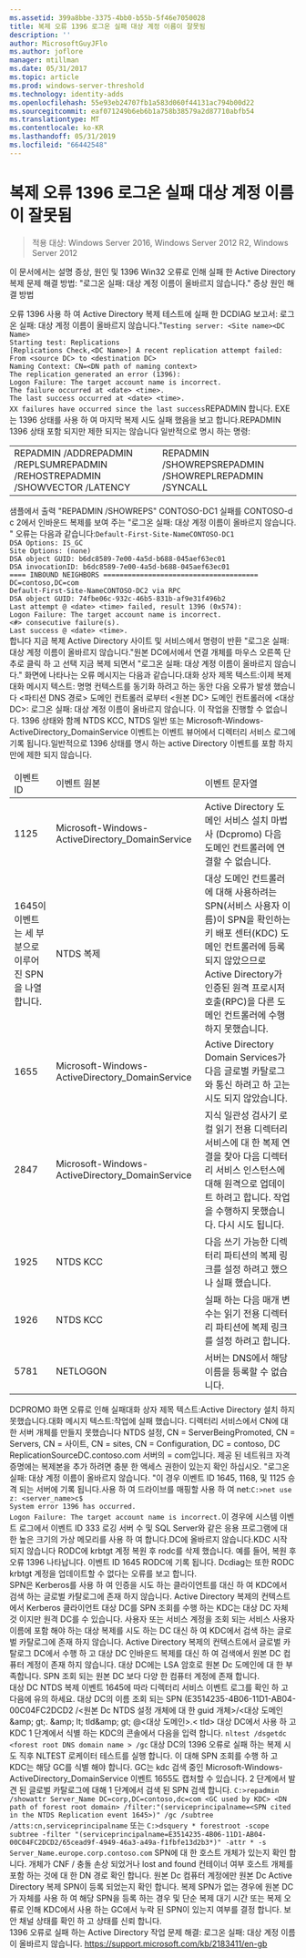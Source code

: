 ```yaml
---
ms.assetid: 399a8bbe-3375-4bb0-b55b-5f46e7050028
title: 복제 오류 1396 로그온 실패 대상 계정 이름이 잘못됨
description: ''
author: MicrosoftGuyJFlo
ms.author: joflore
manager: mtillman
ms.date: 05/31/2017
ms.topic: article
ms.prod: windows-server-threshold
ms.technology: identity-adds
ms.openlocfilehash: 55e93eb24707fb1a583d060f44131ac794b00d22
ms.sourcegitcommit: eaf071249b6eb6b1a758b38579a2d87710abfb54
ms.translationtype: MT
ms.contentlocale: ko-KR
ms.lasthandoff: 05/31/2019
ms.locfileid: "66442548"
---
```

# <a name="replication-error-1396-logon-failure-the-target-account-name-is-incorrect"></a>복제 오류 1396 로그온 실패 대상 계정 이름이 잘못됨

>적용 대상: Windows Server 2016, Windows Server 2012 R2, Windows Server 2012


<developerConceptualDocument xmlns="https://ddue.schemas.microsoft.com/authoring/2003/5" xmlns:xlink="https://www.w3.org/1999/xlink" xmlns:xsi="https://www.w3.org/2001/XMLSchema-instance" xsi:schemaLocation="https://ddue.schemas.microsoft.com/authoring/2003/5 http://clixdevr3.blob.core.windows.net/ddueschema/developer.xsd"> <introduction>
    <para>이 문서에서는 설명 증상, 원인 및 1396 Win32 오류로 인해 실패 한 Active Directory 복제 문제 해결 방법: &quot;로그온 실패: 대상 계정 이름이 올바르지 않습니다.&quot; </para>
    <list class="bullet">
      <listItem>
        <para>
          <link xlink:href="d3a01966-74c9-4c49-ba11-354b9acf7519#BKMK_Symptoms">증상</link>
        </para>
      </listItem> <listItem>
        <para>
          <link xlink:href="d3a01966-74c9-4c49-ba11-354b9acf7519#BKMK_Causes">원인</link>
        </para>
      </listItem> <listItem>
        <para>
          <link xlink:href="d3a01966-74c9-4c49-ba11-354b9acf7519#BKMK_Resolutions">해결 방법</link>
        </para>
      </listItem>
    </list>
  </introduction>
  <section address="BKMK_Symptoms">
    <title>증상</title>
    <content>
      <para />
      <list class="ordered">
<listItem><para>오류 1396 사용 하 여 Active Directory 복제 테스트에 실패 한 DCDIAG 보고서: 로그온 실패: 대상 계정 이름이 올바르지 않습니다.&quot;</para><code>Testing server: &lt;Site name&gt;&lt;DC Name&gt;
Starting test: Replications
[Replications Check,&lt;DC Name&gt;] A recent replication attempt failed:
From &lt;source DC&gt; to &lt;destination DC&gt;
Naming Context: CN=&lt;DN path of naming context&gt;
<codeFeaturedElement>The replication generated an error (1396):
Logon Failure: The target account name is incorrect.</codeFeaturedElement>
The failure occurred at &lt;date&gt; &lt;time&gt;.
The last success occurred at &lt;date&gt; &lt;time&gt;.
XX failures have occurred since the last success</code></listItem><listItem><para>REPADMIN 합니다. EXE는 1396 상태를 사용 하 여 마지막 복제 시도 실패 했음을 보고 합니다.</para><para>REPADMIN 1396 상태 포함 되지만 제한 되지는 않습니다 일반적으로 명시 하는 명령:</para><table xmlns:caps="https://schemas.microsoft.com/build/caps/2013/11"><tbody><tr><TD><list class="bullet"><listItem><para>REPADMIN /ADD</para></listItem><listItem><para>REPADMIN /REPLSUM</para></listItem><listItem><para>REPADMIN /REHOST</para></listItem><listItem><para>REPADMIN /SHOWVECTOR /LATENCY</para></listItem></list></TD><TD><list class="bullet"><listItem><para>REPADMIN /SHOWREPS</para></listItem><listItem><para>REPADMIN /SHOWREPL</para></listItem><listItem><para>REPADMIN /SYNCALL</para></listItem></list></TD></tr></tbody></table><para>샘플에서 출력 &quot;REPADMIN /SHOWREPS&quot; CONTOSO-DC1 실패를 CONTOSO-d c 2에서 인바운드 복제를 보여 주는 &quot;로그온 실패: 대상 계정 이름이 올바르지 않습니다. &quot; 오류는 다음과 같습니다:</para><code>Default-First-Site-NameCONTOSO-DC1
DSA Options: IS_GC 
Site Options: (none)
DSA object GUID: b6dc8589-7e00-4a5d-b688-045aef63ec01
DSA invocationID: b6dc8589-7e00-4a5d-b688-045aef63ec01
==== INBOUND NEIGHBORS ======================================
DC=contoso,DC=com
Default-First-Site-NameCONTOSO-DC2 via RPC
DSA object GUID: 74fbe06c-932c-46b5-831b-af9e31f496b2
Last attempt @ &lt;date&gt; &lt;time&gt; failed, <codeFeaturedElement>result 1396 (0x574):
Logon Failure: The target account name is incorrect.</codeFeaturedElement>
&lt;#&gt; consecutive failure(s).
Last success @ &lt;date&gt; &lt;time&gt;.
</code></listItem><listItem><para>합니다 <ui>지금 복제</ui> Active Directory 사이트 및 서비스에서 명령이 반환 &quot;로그온 실패: 대상 계정 이름이 올바르지 않습니다.&quot;</para><para>원본 DC에서에서 연결 개체를 마우스 오른쪽 단추로 클릭 하 고 선택 <ui>지금 복제</ui> 되면서 &quot;로그온 실패: 대상 계정 이름이 올바르지 않습니다.&quot; 화면에 나타나는 오류 메시지는 다음과 같습니다.</para><para>대화 상자 제목 텍스트:</para><para>이제 복제</para><para>대화 메시지 텍스트: </para><para>명명 컨텍스트를 동기화 하려고 하는 동안 다음 오류가 발생 했습니다 &lt;파티션 DNS 경로&gt; 도메인 컨트롤러 로부터 &lt;원본 DC&gt; 도메인 컨트롤러에 &lt;대상 DC&gt;: 로그온 실패: 대상 계정 이름이 올바르지 않습니다. 이 작업을 진행할 수 없습니다. </para></listItem><listItem><para>1396 상태와 함께 NTDS KCC, NTDS 일반 또는 Microsoft-Windows-ActiveDirectory_DomainService 이벤트는 이벤트 뷰어에서 디렉터리 서비스 로그에 기록 됩니다.</para><para>일반적으로 1396 상태를 명시 하는 active Directory 이벤트를 포함 하지만에 제한 되지 않습니다.</para><table xmlns:caps="https://schemas.microsoft.com/build/caps/2013/11"><thead><tr><TD><para>이벤트 ID</para></TD><TD><para>이벤트 원본</para></TD><TD><para>이벤트 문자열</para></TD></tr></thead><tbody><tr><TD><para>1125</para></TD><TD><para>Microsoft-Windows-ActiveDirectory_DomainService</para></TD><TD><para>Active Directory 도메인 서비스 설치 마법사 (Dcpromo) 다음 도메인 컨트롤러에 연결할 수 없습니다.</para></TD></tr><tr><TD><para>1645</para><para>이 이벤트는 세 부분으로 이루어진 SPN을 나열합니다.</para></TD><TD><para>NTDS 복제</para></TD><TD><para>대상 도메인 컨트롤러에 대해 사용하려는 SPN(서비스 사용자 이름)이 SPN을 확인하는 키 배포 센터(KDC) 도메인 컨트롤러에 등록되지 않았으므로 Active Directory가 인증된 원격 프로시저 호출(RPC)을 다른 도메인 컨트롤러에 수행하지 못했습니다.</para></TD></tr><tr><TD><para>1655</para></TD><TD><para>Microsoft-Windows-ActiveDirectory_DomainService</para></TD><TD><para>Active Directory Domain Services가 다음 글로벌 카탈로그와 통신 하려고 하 고는 시도 되지 않았습니다.</para></TD></tr><tr><TD><para>2847</para></TD><TD><para>Microsoft-Windows-ActiveDirectory_DomainService</para></TD><TD><para>지식 일관성 검사기 로컬 읽기 전용 디렉터리 서비스에 대 한 복제 연결을 찾아 다음 디렉터리 서비스 인스턴스에 대해 원격으로 업데이트 하려고 합니다. 작업을 수행하지 못했습니다. 다시 시도 됩니다.</para></TD></tr><tr><TD><para>1925</para></TD><TD><para>NTDS KCC</para></TD><TD><para>다음 쓰기 가능한 디렉터리 파티션의 복제 링크를 설정 하려고 했으나 실패 했습니다.</para></TD></tr><tr><TD><para>1926</para></TD><TD><para>NTDS KCC</para></TD><TD><para>실패 하는 다음 매개 변수는 읽기 전용 디렉터리 파티션에 복제 링크를 설정 하려고 합니다.</para></TD></tr><tr><TD><para>5781</para></TD><TD><para>NETLOGON</para></TD><TD><para> 서버는 DNS에서 해당 이름을 등록할 수 없습니다.</para></TD></tr></tbody></table></listItem><listItem><para>DCPROMO 화면 오류로 인해 실패</para><para>대화 상자 제목 텍스트:</para><para>Active Directory 설치 하지 못했습니다.</para><para>대화 메시지 텍스트:</para><para>작업에 실패 했습니다. 디렉터리 서비스에서 CN에 대 한 서버 개체를 만들지 못했습니다 NTDS 설정, CN = ServerBeingPromoted, CN = Servers, CN = 사이트, CN = sites, CN = Configuration, DC = contoso, DC ReplicationSourceDC.contoso.com 서버의 = com입니다. </para><para>제공 된 네트워크 자격 증명에는 복제본을 추가 하려면 충분 한 액세스 권한이 있는지 확인 하십시오. </para><para>
&quot;로그온 실패: 대상 계정 이름이 올바르지 않습니다. &quot;</para><para>이 경우 이벤트 ID 1645, 1168, 및 1125 승격 되는 서버에 기록 됩니다.</para></listItem><listItem><para>사용 하 여 드라이브를 매핑할 <embeddedLabel>사용 하 여 net</embeddedLabel>:</para><code>C:&gt;net use z: &lt;server_name&gt;c$
System error 1396 has occurred.
Logon Failure: The target account name is incorrect.</code><para>이 경우에 시스템 이벤트 로그에서 이벤트 ID 333 로깅 서버 수 및 SQL Server와 같은 응용 프로그램에 대 한 높은 크기의 가상 메모리를 사용 하 여 합니다.</para></listItem><listItem><para>DC에 올바르지 않습니다.</para></listItem><listItem><para>KDC 시작 되지 않습니다 RODC에 krbtgt 계정 복원 후 rodc를 삭제 했습니다. 예를 들어, 복원 후 오류 1396 나타납니다. </para><para>
이벤트 ID 1645 RODC에 기록 됩니다. </para><para>
Dcdiag는 또한 RODC krbtgt 계정을 업데이트할 수 없다는 오류를 보고 합니다. </para></listItem>
</list>
    </content>
  </section>
  <section address="BKMK_Causes">
    <title>원인</title>
    <content>
      <para />
      <list class="ordered">
        <listItem>
          <para>SPN은 Kerberos를 사용 하 여 인증을 시도 하는 클라이언트를 대신 하 여 KDC에서 검색 하는 글로벌 카탈로그에 존재 하지 않습니다.</para>
          <para>Active Directory 복제의 컨텍스트에서 Kerberos 클라이언트 대상 DC를 SPN 조회를 수행 하는 KDC는 대상 DC 자체 것 이지만 원격 DC를 수 있습니다.</para>
        </listItem>
        <listItem>
          <para>사용자 또는 서비스 계정을 조회 되는 서비스 사용자 이름에 포함 해야 하는 대상 복제를 시도 하는 DC 대신 하 여 KDC에서 검색 하는 글로벌 카탈로그에 존재 하지 않습니다.</para>
          <para>Active Directory 복제의 컨텍스트에서 글로벌 카탈로그 DC에서 수행 하 고 대상 DC 인바운드 복제를 대신 하 여 검색에서 원본 DC 컴퓨터 계정이 존재 하지 않습니다.</para>
        </listItem>
        <listItem>
          <para>대상 DC에는 LSA 암호로 원본 Dc 도메인에 대 한 부족합니다.</para>
        </listItem>
        <listItem>
          <para>SPN 조회 되는 원본 DC 보다 다양 한 컴퓨터 계정에 존재 합니다.</para>
        </listItem>
      </list>
    </content>
  </section>
  <section address="BKMK_Resolutions">
    <title>해결 방법</title>
    <content>
      <list class="ordered">
        <listItem>
          <para>대상 DC NTDS 복제 이벤트 1645에 따라 디렉터리 서비스 이벤트 로그를 확인 하 고 다음에 유의 하세요.</para>
          <para>대상 DC의 이름</para>
          <para>조회 되는 SPN (E3514235-4B06-11D1-AB04-00C04FC2DCD2 /&lt;원본 Dc NTDS 설정 개체에 대 한 guid 개체&gt;/&lt;대상 도메인&amp;amp; gt;. &amp;amp; lt; tld&amp;amp; gt; @&lt;대상 도메인&gt;.&lt; tld&gt;</para>
          <para>대상 DC에서 사용 하 고 KDC</para>
        </listItem>
        <listItem>
          <para>1 단계에서 식별 하는 KDC의 콘솔에서 다음을 입력 합니다. </para>
          <code>nltest /dsgetdc &lt;forest root DNS domain name &gt; /gc</code>
          <para>대상 DC의 1396 오류로 실패 하는 복제 시도 직후 NLTEST 로케이터 테스트를 실행 합니다. </para>
          <para>이 대해 SPN 조회를 수행 하 고 KDC는 해당 GC를 식별 해야 합니다. </para>
          <para>GC는 kdc 검색 중인 Microsoft-Windows-ActiveDirectory_DomainService 이벤트 1655도 캡처할 수 있습니다.</para>
        </listItem>
        <listItem>
          <para>2 단계에서 발견 된 글로벌 카탈로그에 대해 1 단계에서 검색 된 SPN 검색 합니다.</para>
          <code>C:&gt;repadmin /showattr Server_Name DC=corp,DC=contoso,dc=com &lt;GC used by KDC&gt; &lt;DN path of forest root domain&gt; /filter:&quot;(serviceprincipalname=&lt;SPN cited in the NTDS Replication event 1645&gt;)&quot; /gc /subtree /atts:cn,serviceprincipalname</code>
          <para>또는</para>
          <code>C:&gt;dsquery * forestroot -scope subtree -filter &quot;(serviceprincipalname=E3514235-4B06-11D1-AB04-00C04FC2DCD2/65cead9f-4949-46a3-a49a-f1fbfe13d2b3*)&quot; -attr * -s Server_Name.europe.corp.contoso.com</code>
          <para>SPN에 대 한 호스트 개체가 있는지 확인 합니다.</para>
          <para>개체가 CNF / 충돌 손상 되었거나 lost and found 컨테이너 여부 호스트 개체를 포함 하는 것에 대 한 DN 경로 확인 합니다.</para>
          <para>원본 Dc 컴퓨터 계정에만 원본 Dc Active Directory 복제 SPN이 등록 되었는지 확인 합니다.</para>
          <para>복제 SPN가 없는 경우에 원본 DC가 자체를 사용 하 여 해당 SPN을 등록 하는 경우 및 단순 복제 대기 시간 또는 복제 오류로 인해 KDC에서 사용 하는 GC에서 누락 된 SPN이 있는지 여부를 결정 합니다.</para>
        </listItem>
        <listItem>
          <para>보안 채널 상태를 확인 하 고 상태를 신뢰 합니다.</para>
        </listItem>
      </list>
    </content>
  </section>
  <relatedTopics>
    <externalLink>
      <linkText>1396 오류로 실패 하는 Active Directory 작업 문제 해결: 로그온 실패: 대상 계정 이름이 올바르지 않습니다.</linkText>
      <linkUri><a href="https://support.microsoft.com/kb/2183411/en-gb" data-raw-source="https://support.microsoft.com/kb/2183411/en-gb">https://support.microsoft.com/kb/2183411/en-gb</a></linkUri>
    </externalLink>
  </relatedTopics>
</developerConceptualDocument>


